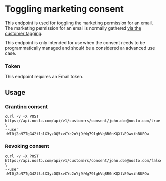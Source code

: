 # Toggling marketing consent

This endpoint is used for toggling the marketing permission for an email. The marketing permission for an email is normally gathered [via the customer tagging](../../../implementing-nosto/implement-on-your-website/manual-implementation/adding-the-customer-information.md).

This endpoint is only intended for use when the consent needs to be programmatically managed and should be a considered an advanced use case.

### Token

This endpoint requires an Email token.

## Usage

### Granting consent

```text
curl -v -X POST https://api.nosto.com/api/v1/customers/consent/john.doe@nosto.com/true \
--user :WI0j2oN7TgG42tlblX3yzOQ5xvCYc2oYj9eWg79lghVq8R0nKQXlVE9wvihBUFOw
```

### Revoking consent

```text
curl -v -X POST https://api.nosto.com/api/v1/customers/consent/john.doe@nosto.com/false \
--user :WI0j2oN7TgG42tlblX3yzOQ5xvCYc2oYj9eWg79lghVq8R0nKQXlVE9wvihBUFOw
```

